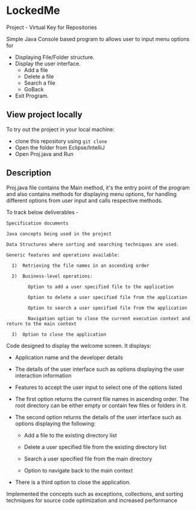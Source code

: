 # LockedMe
Project - Virtual Key for Repositories

Simple Java Console based program to allows user to input menu options for 

* Displaying File/Folder structure. 
* Display the user interface.
    * Add a file
    * Delete a file
    * Search a file
    * GoBack
* Exit Program.

## View project locally

To try out the project in your local machine:

* clone this repository using `git clone`
* Open the folder from Eclipse/IntelliJ 
* Open Proj.java and Run

## Description
   Proj.java file contains the Main method, it's the entry point of the program and also contains methods for displaying menu options, for handling different options from user input and calls respective methods.

   To track below deliverables - 

    Specification documents

    Java concepts being used in the project 

    Data Structures where sorting and searching techniques are used. 

    Generic features and operations available: 

      1)  Retrieving the file names in an ascending order

      2)  Business-level operations:

            Option to add a user specified file to the application

            Option to delete a user specified file from the application

            Option to search a user specified file from the application

            Navigation option to close the current execution context and return to the main context

      3)  Option to close the application


Code designed to display the welcome screen. It displays:

* Application name and the developer details 

* The details of the user interface such as options displaying the user interaction information 

* Features to accept the user input to select one of the options listed 

* The first option returns the current file names in ascending order. The root directory can be either empty or contain few files or folders in it.

* The second option returns the details of the user interface such as options displaying the following:

    * Add a file to the existing directory list

    * Delete a user specified file from the existing directory list

    * Search a user specified file from the main directory

    * Option to navigate back to the main context

* There is a third option to close the application.

Implemented the concepts such as exceptions, collections, and sorting techniques for source code optimization and increased performance 
